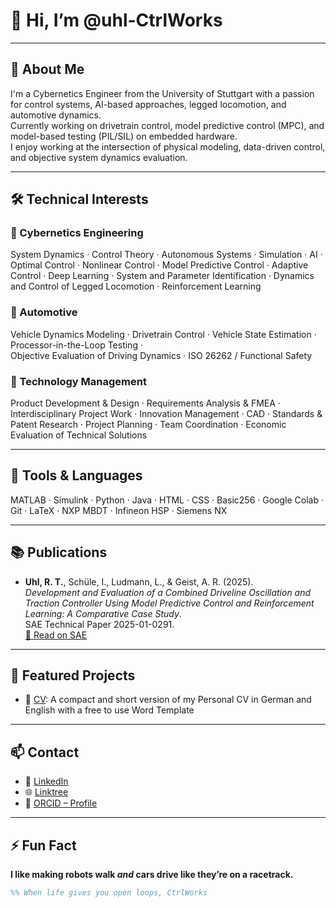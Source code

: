 # 👋 Hi, I’m @uhl-CtrlWorks

---

## 🚀 About Me

I'm a Cybernetics Engineer from the University of Stuttgart with a passion for control systems, AI-based approaches, legged locomotion, and automotive dynamics.  
Currently working on drivetrain control, model predictive control (MPC), and model-based testing (PIL/SIL) on embedded hardware.  
I enjoy working at the intersection of physical modeling, data-driven control, and objective system dynamics evaluation.

---

## 🛠️ Technical Interests

### 🔧 Cybernetics Engineering  
System Dynamics · Control Theory · Autonomous Systems · Simulation · AI · Optimal Control · Nonlinear Control · 
Model Predictive Control · Adaptive Control · Deep Learning · System and Parameter Identification · 
Dynamics and Control of Legged Locomotion · Reinforcement Learning

### 🚗 Automotive  
Vehicle Dynamics Modeling · Drivetrain Control · Vehicle State Estimation · Processor-in-the-Loop Testing ·  
Objective Evaluation of Driving Dynamics · ISO 26262 / Functional Safety 

### 🧩 Technology Management  
Product Development & Design · Requirements Analysis & FMEA · Interdisciplinary Project Work · Innovation Management · 
CAD · Standards & Patent Research · Project Planning · Team Coordination · Economic Evaluation of Technical Solutions

---

## 🧰 Tools & Languages  
MATLAB · Simulink · Python · Java · HTML · CSS · Basic256 · Google Colab · Git · LaTeX · NXP MBDT · Infineon HSP · Siemens NX

---

## 📚 Publications

- **Uhl, R. T.**, Schüle, I., Ludmann, L., & Geist, A. R. (2025).  
  *Development and Evaluation of a Combined Driveline Oscillation and Traction Controller Using Model Predictive Control and Reinforcement Learning: A Comparative Case Study*.  
  SAE Technical Paper 2025-01-0291.  
  [🔗 Read on SAE](https://www.sae.org/publications/technical-papers/content/2025-01-0291/)

---

## 📂 Featured Projects  
- 🔧 [CV](https://github.com/uhl-CtrlWorks/CV): A compact and short version of my Personal CV in German and English with a free to use Word Template

---

## 📫 Contact  
- 💼 [LinkedIn](https://www.linkedin.com/in/ramón-tamino-uhl-a79105201)
- 🌐 [Linktree](https://linktr.ee/uhlramon)  
- 🧬 [ORCID – Profile](https://orcid.org/0009-0005-9511-1268)  

---

## ⚡ Fun Fact  
**I like making robots walk *and* cars drive like they’re on a racetrack.**  

```matlab
%% When life gives you open loops, CtrlWorks
